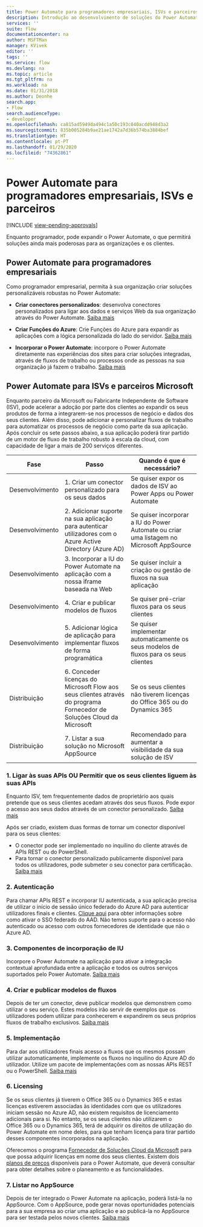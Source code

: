 ```yaml
---
title: Power Automate para programadores empresariais, ISVs e parceiros | Microsoft Docs
description: Introdução ao desenvolvimento de soluções do Power Automate.
services: ''
suite: flow
documentationcenter: na
author: MSFTMan
manager: KVivek
editor: ''
tags: ''
ms.service: flow
ms.devlang: na
ms.topic: article
ms.tgt_pltfrm: na
ms.workload: na
ms.date: 01/31/2018
ms.author: Deonhe
search.app:
- Flow
search.audienceType:
- developer
ms.openlocfilehash: ca815ad5949da494c1a50c193c040acdd948d3a2
ms.sourcegitcommit: 835b005284b9ae21ae1742a7d36b574ba3884bef
ms.translationtype: HT
ms.contentlocale: pt-PT
ms.lasthandoff: 01/29/2020
ms.locfileid: "74362861"
---
```

# <a name="power-automate-for-enterprise-developers-isvs-and-partners"></a>Power Automate para programadores empresariais, ISVs e parceiros
[!INCLUDE [view-pending-approvals](../includes/cc-rebrand.md)]

Enquanto programador, pode expandir o Power Automate, o que permitirá soluções ainda mais poderosas para as organizações e os clientes.

## <a name="power-automate-for-enterprise-developers"></a>Power Automate para programadores empresariais

Como programador empresarial, permita à sua organização criar soluções personalizáveis robustas no Power Automate:

- **Criar conectores personalizados**: desenvolva conectores personalizados para ligar aos dados e serviços Web da sua organização através do Power Automate. [Saiba mais](https://docs.microsoft.com/connectors/custom-connectors/)

- **Criar Funções do Azure**: Crie Funções do Azure para expandir as aplicações com a lógica personalizada do lado do servidor. [Saiba mais](/azure/azure-functions/app-service-export-api-to-powerapps-and-flow)

- **Incorporar o Power Automate**: incorpore o Power Automate diretamente nas experiências dos sites para criar soluções integradas, através de fluxos de trabalho ou processos onde as pessoas na sua organização já fazem o trabalho. [Saiba mais](embed-flow-dev.md)

## <a name="power-automate-for-isvs-and-microsoft-partners"></a>Power Automate para ISVs e parceiros Microsoft

Enquanto parceiro da Microsoft ou Fabricante Independente de Software (ISV), pode acelerar a adoção por parte dos clientes ao expandir os seus produtos de forma a integrarem-se nos processos de negócio e dados dos seus clientes. Além disso, pode adicionar e personalizar fluxos de trabalho para automatizar os processos de negócio como parte da sua aplicação. Após concluir os sete passos abaixo, a sua aplicação poderá tirar partido de um motor de fluxo de trabalho robusto à escala da cloud, com capacidade de ligar a mais de 200 serviços diferentes.

| Fase | Passo | Quando é que é necessário? |
| --- | --- | --- |
| Desenvolvimento | 1. Criar um conector personalizado para os seus dados | Se quiser expor os dados de ISV ao Power Apps ou Power Automate |
| Desenvolvimento | 2. Adicionar suporte na sua aplicação para autenticar utilizadores com o Azure Active Directory (Azure AD) | Se quiser incorporar a IU do Power Automate ou criar uma listagem no Microsoft AppSource | 
| Desenvolvimento | 3. Incorporar a IU do Power Automate na aplicação com a nossa iframe baseada na Web | Se quiser incluir a criação ou gestão de fluxos na sua aplicação | 
| Desenvolvimento | 4. Criar e publicar modelos de fluxos | Se quiser pré-criar fluxos para os seus clientes | 
| Desenvolvimento | 5. Adicionar lógica de aplicação para implementar fluxos de forma programática | Se quiser implementar automaticamente os seus modelos de fluxos para os seus clientes | 
| Distribuição | 6. Conceder licenças do Microsoft Flow aos seus clientes através do programa Fornecedor de Soluções Cloud da Microsoft | Se os seus clientes não tiverem licenças do Office 365 ou do Dynamics 365 |
| Distribuição | 7. Listar a sua solução no Microsoft AppSource | Recomendado para aumentar a visibilidade da sua solução de ISV |

### <a name="1-connecting-to-your-apis-or-enabling-customers-to-connect-to-your-apis"></a>1. Ligar às suas APIs OU Permitir que os seus clientes liguem às suas APIs

Enquanto ISV, tem frequentemente dados de proprietário aos quais pretende que os seus clientes acedam através dos seus fluxos. Pode expor o acesso aos seus dados através de um conector personalizado. [Saiba mais](https://docs.microsoft.com/connectors/custom-connectors/)

Após ser criado, existem duas formas de tornar um conector disponível para os seus clientes:
- O conector pode ser implementado no inquilino do cliente através de APIs REST ou do PowerShell.
- Para tornar o conector personalizado publicamente disponível para todos os utilizadores, pode submeter o seu conector para certificação. [Saiba mais](https://docs.microsoft.com/connectors/custom-connectors/submit-certification)

### <a name="2-authentication"></a>2. Autenticação 

Para chamar APIs REST e incorporar IU autenticada, a sua aplicação precisa de utilizar o início de sessão único federado do Azure AD para autenticar utilizadores finais e clientes. [Clique aqui](https://identity.microsoft.com/) para obter informações sobre como ativar o SSO federado do AAD. Não temos suporte para o acesso não autenticado ou acesso com outros fornecedores de identidade que não o Azure AD. 

### <a name="3-embedding-ui-components"></a>3. Componentes de incorporação de IU

Incorpore o Power Automate na aplicação para ativar a integração contextual aprofundada entre a aplicação e todos os outros serviços suportados pelo Power Automate. [Saiba mais](embed-flow-dev.md)

### <a name="4-create-and-publish-flow-templates"></a>4. Criar e publicar modelos de fluxos

Depois de ter um conector, deve publicar modelos que demonstrem como utilizar o seu serviço. Estes modelos irão servir de exemplos que os utilizadores podem utilizar para conhecerem e expandirem os seus próprios fluxos de trabalho exclusivos. [Saiba mais](../publish-a-template.md)

### <a name="5-deployment"></a>5. Implementação

Para dar aos utilizadores finais acesso a fluxos que os mesmos possam utilizar automaticamente, implemente os fluxos no inquilino do Azure AD do utilizador. Utilize um pacote de implementações com as nossas APIs REST ou o PowerShell. [Saiba mais](https://docs.microsoft.com/powerapps/export-import-packages)

### <a name="6-licensing"></a>6. Licensing

Se os seus clientes já tiverem o Office 365 ou o Dynamics 365 e estas licenças estiverem associadas às identidades com que os utilizadores iniciam sessão no Azure AD, não existem requisitos de licenciamento adicionais para si. No entanto, se os seus clientes não utilizarem o Office 365 ou o Dynamics 365, terá de adquirir os direitos de utilização do Power Automate em nome deles, para que tenham licença para tirar partido desses componentes incorporados na aplicação.

Oferecemos o programa [Fornecedor de Soluções Cloud da Microsoft](https://partner.microsoft.com/cloud-solution-provider) para que possa adquirir licenças em nome dos seus clientes. Existem dois [planos de preços](https://flow.microsoft.com/pricing/) disponíveis para o Power Automate, que deverá consultar para obter detalhes sobre o planeamento e as funcionalidades.

### <a name="7-list-on-appsource"></a>7. Listar no AppSource

Depois de ter integrado o Power Automate na aplicação, poderá listá-la no AppSource. Com o AppSource, pode gerar novas oportunidades potenciais para a sua empresa ao criar uma aplicação e ao publicá-la no AppSource para ser testada pelos novos clientes. [Saiba mais](dev-appsource-test-drive.md)
